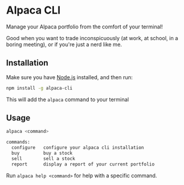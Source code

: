 # Alpaca CLI

Manage your Alpaca portfolio from the comfort of your terminal!

Good when you want to trade inconspicuously (at work, at school, in a boring meeting),
or if you're just a nerd like me.

## Installation

Make sure you have [Node.js](https://nodejs.org/) installed,
and then run:

```sh
npm install -g alpaca-cli
```

This will add the `alpaca` command to your terminal

## Usage

```sh
alpaca <command>

commands:
  configure   configure your alpaca cli installation
  buy         buy a stock
  sell        sell a stock
  report      display a report of your current portfolio
```

Run `alpaca help <command>` for help with a specific command.
